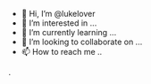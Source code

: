 - 👋 Hi, I’m @lukelover
- 👀 I’m interested in ...
- 🌱 I’m currently learning ...
- 💞️ I’m looking to collaborate on ...
- 📫 How to reach me ..

.

<!---
lukelover/lukelover is a ✨ special ✨ repository because its `README.md` (this file) appears on your GitHub profile.
You can click the Preview link to take a look at your changes.
--->
